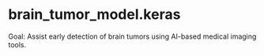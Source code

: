 # brain_tumor_model.keras
 Goal: Assist early detection of brain tumors using AI-based medical imaging tools.

